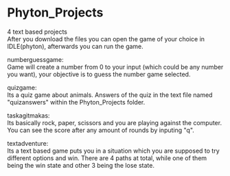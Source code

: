 # Phyton_Projects
4 text based projects <br />
After you download the files you can open the game of your choice in IDLE(phyton), afterwards you can run the game. <br /> 

numberguessgame: <br />
Game will create a number from 0 to your input (which could be any number you want), your objective is to guess the number game selected. <br /> 

quizgame: <br />
Its a quiz game about animals. Answers of the quiz in the text file named "quizanswers" within the Phyton_Projects folder. <br /> 

taskagitmakas:<br />
Its basically rock, paper, scissors and you are playing against the computer. You can see the score after any amount of rounds by inputing "q". <br /> 

textadventure: <br />
Its a text based game puts you in a situation which you are supposed to try different options and win. There are 4 paths at total, while one of them being the win state and other 3 being the lose state.


 
